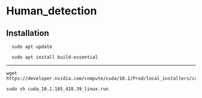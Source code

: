 # Human_detection

Installation
 -------------
      sudo apt update

      sudo apt install build-essential
---------------

    wget https://developer.nvidia.com/compute/cuda/10.1/Prod/local_installers/cuda_10.1.105_418.39_linux.run

    sudo sh cuda_10.1.105_418.39_linux.run
